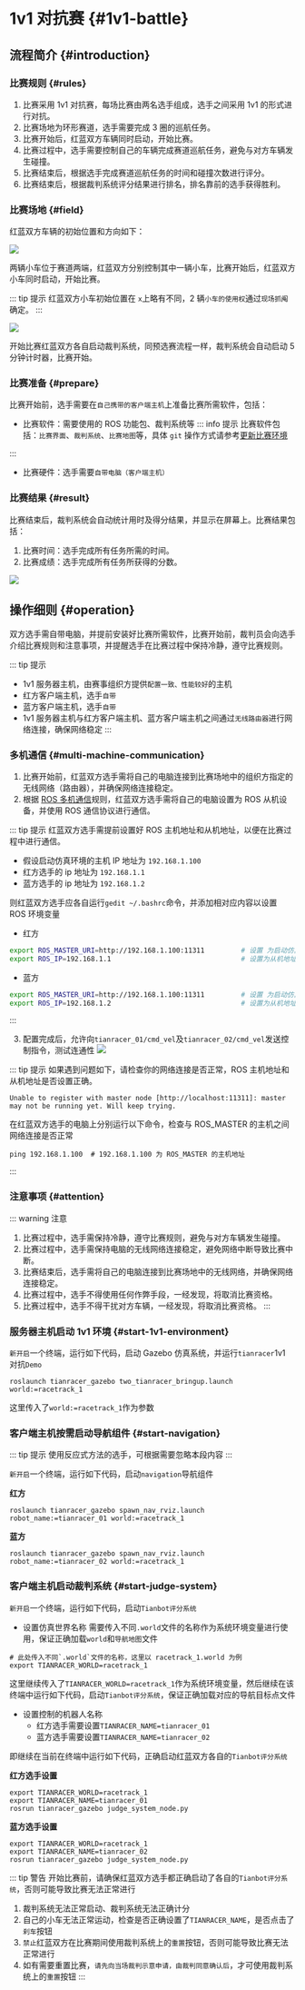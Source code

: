 # 1v1 对抗赛 {#1v1-battle}

## 流程简介 {#introduction}

### 比赛规则 {#rules}

1. 比赛采用 1v1 对抗赛，每场比赛由两名选手组成，选手之间采用 1v1 的形式进行对抗。
2. 比赛场地为环形赛道，选手需要完成 3 圈的巡航任务。
3. 比赛开始后，红蓝双方车辆同时启动，开始比赛。
4. 比赛过程中，选手需要控制自己的车辆完成赛道巡航任务，避免与对方车辆发生碰撞。
5. 比赛结束后，根据选手完成赛道巡航任务的时间和碰撞次数进行评分。
6. 比赛结束后，根据裁判系统评分结果进行排名，排名靠前的选手获得胜利。

### 比赛场地 {#field}
红蓝双方车辆的初始位置和方向如下：

![](https://tianbot-pic.oss-cn-beijing.aliyuncs.com/tianbot-pic/Tianbot-Doc20240805162453.png)

两辆小车位于赛道两端，红蓝双方分别控制其中一辆小车，比赛开始后，红蓝双方小车同时启动，开始比赛。

::: tip 提示
红蓝双方小车初始位置在 `x`上略有不同，2 辆`小车的使用权`通过`现场抓阄`确定。
:::

![](https://tianbot-pic.oss-cn-beijing.aliyuncs.com/tianbot-pic/Tianbot-Doc20240805164609.png)

开始比赛红蓝双方各自启动裁判系统，同预选赛流程一样，裁判系统会自动启动 5 分钟计时器，比赛开始。

### 比赛准备 {#prepare}

比赛开始前，选手需要在`自己携带的客户端主机`上准备比赛所需软件，包括：

-  比赛软件：需要使用的 ROS 功能包、裁判系统等
::: info 提示
比赛软件包括：`比赛界面`、`裁判系统`、`比赛地图`等，具体 `git` 操作方式请参考[更新比赛环境](https://docs.tianbot.com/competition/f1tenth_online/update-upstream.html)

:::
-  比赛硬件：选手需要`自带电脑（客户端主机）`

### 比赛结果 {#result}

比赛结束后，裁判系统会自动统计用时及得分结果，并显示在屏幕上。比赛结果包括：

1. 比赛时间：选手完成所有任务所需的时间。
2. 比赛成绩：选手完成所有任务所获得的分数。

![](https://tianbot-pic.oss-cn-beijing.aliyuncs.com/tianbot-pic/Tianbot-Doc20240805163650.png)

## 操作细则 {#operation}

双方选手需自带电脑，并提前安装好比赛所需软件，比赛开始前，裁判员会向选手介绍比赛规则和注意事项，并提醒选手在比赛过程中保持冷静，遵守比赛规则。

::: tip 提示
- 1v1 服务器主机，由赛事组织方提供`配置一致、性能较好`的主机
- 红方客户端主机，选手`自带`
- 蓝方客户端主机，选手`自带`
- 1v1 服务器主机与红方客户端主机、蓝方客户端主机之间通过`无线路由器`进行网络连接，确保网络稳定
:::

### 多机通信 {#multi-machine-communication}

1. 比赛开始前，红蓝双方选手需将自己的电脑连接到比赛场地中的组织方指定的无线网络（路由器），并确保网络连接稳定。
2. 根据 [ROS 多机通信](https://docs.tianbot.com/basic/ros/multi_machine_communicate.html)规则，红蓝双方选手需将自己的电脑设置为 ROS 从机设备，并使用 ROS 通信协议进行通信。

::: tip 提示
红蓝双方选手需提前设置好 ROS 主机地址和从机地址，以便在比赛过程中进行通信。

- 假设启动仿真环境的主机 IP 地址为 `192.168.1.100`
- 红方选手的 ip 地址为 `192.168.1.1`
- 蓝方选手的 ip 地址为 `192.168.1.2`            

则红蓝双方选手应各自运行`gedit ~/.bashrc`命令，并添加相对应内容以设置 ROS 环境变量
- 红方

```bash
export ROS_MASTER_URI=http://192.168.1.100:11311         # 设置 为启动仿真环境的主机地址
export ROS_IP=192.168.1.1                                # 设置为从机地址
```

- 蓝方
```bash
export ROS_MASTER_URI=http://192.168.1.100:11311         # 设置 为启动仿真环境的主机地址
export ROS_IP=192.168.1.2                                # 设置为从机地址
```
:::

3. 配置完成后，允许向`tianracer_01/cmd_vel`及`tianracer_02/cmd_vel`发送控制指令，测试连通性
![](https://tianbot-pic.oss-cn-beijing.aliyuncs.com/tianbot/202109241858758.webp)

::: tip 提示
如果遇到问题如下，请检查你的网络连接是否正常，ROS 主机地址和从机地址是否设置正确。

```shell
Unable to register with master node [http://localhost:11311]: master may not be running yet. Will keep trying.
```

在红蓝双方选手的电脑上分别运行以下命令，检查与 ROS_MASTER 的主机之间网络连接是否正常

```shell
ping 192.168.1.100  # 192.168.1.100 为 ROS_MASTER 的主机地址
```
:::

### 注意事项 {#attention}

::: warning 注意
1. 比赛过程中，选手需保持冷静，遵守比赛规则，避免与对方车辆发生碰撞。
2. 比赛过程中，选手需保持电脑的无线网络连接稳定，避免网络中断导致比赛中断。
3. 比赛结束后，选手需将自己的电脑连接到比赛场地中的无线网络，并确保网络连接稳定。
4. 比赛过程中，选手不得使用任何作弊手段，一经发现，将取消比赛资格。
5. 比赛过程中，选手不得干扰对方车辆，一经发现，将取消比赛资格。
:::

### 服务器主机启动 1v1 环境 {#start-1v1-environment}

`新开启`一个终端，运行如下代码，启动 Gazebo 仿真系统，并运行`tianracer`1v1 对抗`Demo`
```shell
roslaunch tianracer_gazebo two_tianracer_bringup.launch world:=racetrack_1
```
这里传入了`world:=racetrack_1`作为参数

### 客户端主机按需启动导航组件  {#start-navigation}

::: tip 提示
使用反应式方法的选手，可根据需要忽略本段内容
:::

`新开启`一个终端，运行如下代码，启动`navigation`导航组件

**红方**
```shell
roslaunch tianracer_gazebo spawn_nav_rviz.launch robot_name:=tianracer_01 world:=racetrack_1
```
**蓝方**
```shell
roslaunch tianracer_gazebo spawn_nav_rviz.launch robot_name:=tianracer_02 world:=racetrack_1
```

### 客户端主机启动裁判系统 {#start-judge-system}

`新开启`一个终端，运行如下代码，启动`Tianbot评分系统`

- 设置仿真世界名称
需要传入不同`.world`文件的名称作为系统环境变量进行使用，保证正确加载`world`和`导航地图`文件
```shell
# 此处传入不同`.world`文件的名称，这里以 racetrack_1.world 为例
export TIANRACER_WORLD=racetrack_1
```
这里继续传入了`TIANRACER_WORLD=racetrack_1`作为系统环境变量，然后继续在该终端中运行如下代码，启动`Tianbot评分系统`，保证正确加载对应的导航目标点文件

- 设置控制的机器人名称
  - 红方选手需要设置`TIANRACER_NAME=tianracer_01`
  - 蓝方选手需要设置`TIANRACER_NAME=tianracer_02`

即继续在当前在终端中运行如下代码，正确启动红蓝双方各自的`Tianbot评分系统`

**红方选手设置**
```shell
export TIANRACER_WORLD=racetrack_1
export TIANRACER_NAME=tianracer_01
rosrun tianracer_gazebo judge_system_node.py 
```

**蓝方选手设置**
```shell
export TIANRACER_WORLD=racetrack_1
export TIANRACER_NAME=tianracer_02
rosrun tianracer_gazebo judge_system_node.py 
```

::: tip 警告
开始比赛前，请确保红蓝双方选手都正确启动了各自的`Tianbot评分系统`，否则可能导致比赛无法正常进行
1. 裁判系统无法正常启动、裁判系统无法正确计分
2. 自己的小车无法正常运动，检查是否正确设置了`TIANRACER_NAME`，是否点击了`刹车`按钮
3. `禁止`红蓝双方在比赛期间使用裁判系统上的`重置`按钮，否则可能导致比赛无法正常进行
4. 如有需要重置比赛，`请先向当场裁判示意申请，由裁判同意确认后`，才可使用裁判系统上的`重置`按钮
:::